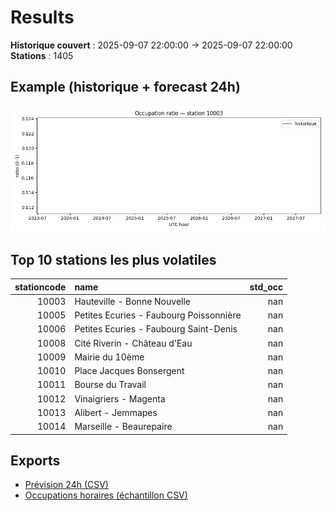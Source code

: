 # Results

**Historique couvert** : 2025-09-07 22:00:00 → 2025-09-07 22:00:00  
**Stations** : 1405

## Example (historique + forecast 24h)
![sample](assets/sample_forecast.png)

## Top 10 stations les plus volatiles
|   stationcode | name                                    |   std_occ |
|--------------:|:----------------------------------------|----------:|
|         10003 | Hauteville - Bonne Nouvelle             |       nan |
|         10005 | Petites Ecuries - Faubourg Poissonnière |       nan |
|         10006 | Petites Ecuries - Faubourg Saint-Denis  |       nan |
|         10008 | Cité Riverin - Château d'Eau            |       nan |
|         10009 | Mairie du 10ème                         |       nan |
|         10010 | Place Jacques Bonsergent                |       nan |
|         10011 | Bourse du Travail                       |       nan |
|         10012 | Vinaigriers - Magenta                   |       nan |
|         10013 | Alibert - Jemmapes                      |       nan |
|         10014 | Marseille - Beaurepaire                 |       nan |

## Exports
- [Prévision 24h (CSV)](exports/velib_forecast_24h.csv)
- [Occupations horaires (échantillon CSV)](exports/velib_hourly.csv)